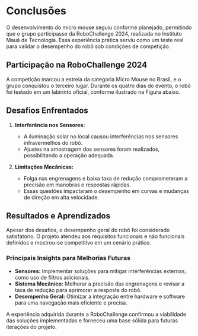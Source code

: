 # Conclusões

O desenvolvimento do micro mouse seguiu conforme planejado, permitindo que o grupo participasse da RoboChallenge 2024, realizada no Instituto Mauá de Tecnologia. Essa experiência prática serviu como um teste real para validar o desempenho do robô sob condições de competição.

## Participação na RoboChallenge 2024

A competição marcou a estreia da categoria Micro Mouse no Brasil, e o grupo conquistou o terceiro lugar. Durante os quatro dias do evento, o robô foi testado em um labirinto oficial, conforme ilustrado na Figura abaixo.


## Desafios Enfrentados

1. **Interferência nos Sensores:**
   - A iluminação solar no local causou interferências nos sensores infravermelhos do robô.
   - Ajustes na amostragem dos sensores foram realizados, possibilitando a operação adequada.

2. **Limitações Mecânicas:**
   - Folga nas engrenagens e baixa taxa de redução comprometeram a precisão em manobras e respostas rápidas.
   - Essas questões impactaram o desempenho em curvas e mudanças de direção em alta velocidade.

## Resultados e Aprendizados

Apesar dos desafios, o desempenho geral do robô foi considerado satisfatório. O projeto atendeu aos requisitos funcionais e não funcionais definidos e mostrou-se competitivo em um cenário prático. 

### Principais Insights para Melhorias Futuras

- **Sensores:** Implementar soluções para mitigar interferências externas, como uso de filtros adicionais.
- **Sistema Mecânico:** Melhorar a precisão das engrenagens e revisar a taxa de redução para aprimorar a resposta do robô.
- **Desempenho Geral:** Otimizar a integração entre hardware e software para uma navegação mais eficiente e precisa.

A experiência adquirida durante a RoboChallenge confirmou a viabilidade das soluções implementadas e forneceu uma base sólida para futuras iterações do projeto.
